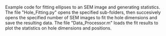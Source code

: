 Example code for fitting ellipses to an SEM image and generating statistics.
The file "Hole_Fitting.py" opens the specified sub-folders, then succesively opens the specified number of SEM images to fit the hole dimensions and save the resulting data.
The file "Data_Processor.m" loads the fit results to plot the statistics on hole dimensions and positions.
